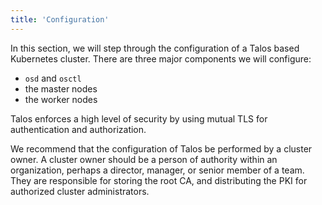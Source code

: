 ```yaml
---
title: 'Configuration'
---
```


In this section, we will step through the configuration of a Talos based Kubernetes cluster.
There are three major components we will configure:

- `osd` and `osctl`
- the master nodes
- the worker nodes

Talos enforces a high level of security by using mutual TLS for authentication and authorization.

We recommend that the configuration of Talos be performed by a cluster owner.
A cluster owner should be a person of authority within an organization, perhaps a director, manager, or senior member of a team.
They are responsible for storing the root CA, and distributing the PKI for authorized cluster administrators.
